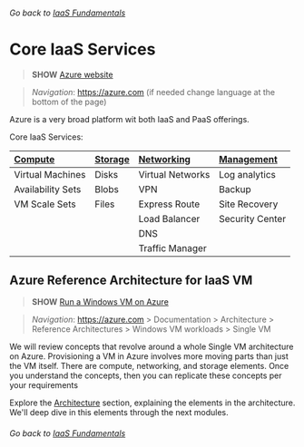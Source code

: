 ###### Go back to [IaaS Fundamentals](0-iaas-fundamentals.md#delivery-guide)

# Core IaaS Services

> **SHOW** [Azure website](https://azure.microsoft.com/en-us/)

> *Navigation*: https://azure.com (if needed change language at the bottom of the page)

Azure is a very broad platform wit both IaaS and PaaS offerings.

Core IaaS Services:

| [Compute](https://docs.microsoft.com/en-us/azure/#pivot=products&panel=Compute) | [Storage](https://docs.microsoft.com/en-us/azure/#pivot=products&panel=storage) | [Networking](https://docs.microsoft.com/en-us/azure/#pivot=products&panel=network) | [Management](https://docs.microsoft.com/en-us/azure/#pivot=products&panel=mgmt) |
|:-----------------|:--------|:----------------|:----------------|
| Virtual Machines  | Disks    | Virtual Networks | Log analytics   |
| Availability Sets | Blobs    | VPN              | Backup          |
| VM Scale Sets     | Files    | Express Route    | Site Recovery   |
|                   |          | Load Balancer    | Security Center |
|                   |          | DNS              |                 |
|                   |          | Traffic Manager  |                 |



## Azure Reference Architecture for IaaS VM

> **SHOW** [Run a Windows VM on Azure](https://docs.microsoft.com/en-us/azure/architecture/reference-architectures/virtual-machines-windows/single-vm) 

> *Navigation*: https://azure.com > Documentation > Architecture > Reference Architectures > Windows VM workloads > Single VM

We will review concepts that revolve around a whole Single VM architecture on Azure.
Provisioning a VM in Azure involves more moving parts than just the VM itself. There are compute, networking, and storage elements.
Once you understand the concepts, then you can replicate these concepts per your requirements

Explore the [Architecture](https://docs.microsoft.com/en-us/azure/architecture/reference-architectures/virtual-machines-windows/single-vm#architecture) section, explaining the elements in the architecture. We'll deep dive in this elements through the next modules.


###### Go back to [IaaS Fundamentals](0-iaas-fundamentals.md#delivery-guide)